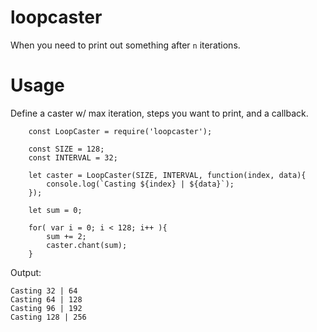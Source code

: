 # loopcaster
When you need to print out something after `n` iterations.

# Usage
Define a caster w/ max iteration, steps you want to print, and a callback.

```
    const LoopCaster = require('loopcaster');

    const SIZE = 128;
    const INTERVAL = 32;

    let caster = LoopCaster(SIZE, INTERVAL, function(index, data){
        console.log(`Casting ${index} | ${data}`);
    });

    let sum = 0;

    for( var i = 0; i < 128; i++ ){
        sum += 2;
        caster.chant(sum);
    }
```

Output:

```
Casting 32 | 64
Casting 64 | 128
Casting 96 | 192
Casting 128 | 256
```